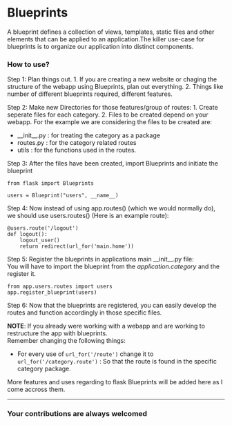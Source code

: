 # Blueprints
A blueprint defines a collection of views, templates, static files and other elements that can be applied to an application.The killer use-case for blueprints is to organize our application into distinct components. 

### How to use? 
Step 1: Plan things out.
    1. If you are creating a new website or chaging the structure of the webapp using Blueprints, plan out everything.
    2. Things like number of different blueprints required, different features.

Step 2: Make new Directories for those features/group of routes:
    1. Create seperate files for each category.
    2. Files to be created depend on your webapp.
For the example we are considering the files to be created are:
- \_\_init__.py : for treating the category as a package
- routes.py : for the category related routes
- utils : for the functions used in the routes.

Step 3: After the files have been created, import Blueprints and initiate the blueprint
```
from flask import Blueprints

users = Blueprint("users", __name__)
```

Step 4: Now instead of using app.routes() (which we would normally do), we should use users.routes() (Here is an example route):
```
@users.route('/logout')
def logout():
    logout_user()
    return redirect(url_for('main.home'))
```

Step 5: Register the blueprints in applications main \_\_init__.py file:<br>
You will have to import the blueprint from the *application.category* and the register it.
```
from app.users.routes import users
app.register_blueprint(users)
```

Step 6: Now that the blueprints are registered, you can easily develop the routes and function accordingly in those specific files.

**NOTE**: If you already were working with a webapp and are working to restructure the app with blueprints.<br>
Remember changing the following things:
  - For every use of `url_for('/route')` change it to `url_for('/category.route')` : So that the route is found in the specific category package.
  

More features and uses regarding to flask Blueprints will be added here as I come accross them.<br>

---

### Your contributions are always welcomed

